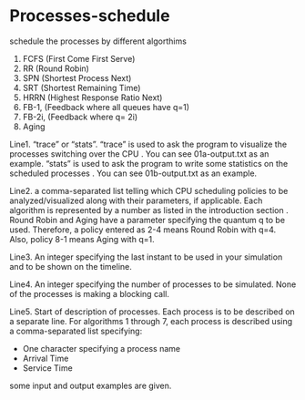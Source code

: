 # Processes-schedule
schedule the processes by different algorthims
1. FCFS (First Come First Serve)
2. RR (Round Robin)
3. SPN (Shortest Process Next)
4. SRT (Shortest Remaining Time)
5. HRRN (Highest Response Ratio Next)
6. FB-1, (Feedback where all queues have q=1)
7. FB-2i, (Feedback where q= 2i)
8. Aging

Line1. “trace” or “stats”.
“trace” is used to ask the program to visualize the processes switching over the CPU .  You can see 01a-output.txt
as an example.
“stats” is used to ask the program to write some statistics on the scheduled processes . You can see 01b-output.txt
as an example.

Line2. a comma-separated list telling which CPU scheduling policies to be analyzed/visualized along with
their parameters, if applicable. Each algorithm is represented by a number as listed in the
introduction section .
Round Robin and Aging have a parameter specifying the quantum q to be used. Therefore, a policy
entered as 2-4 means Round Robin with q=4. Also, policy 8-1 means Aging with q=1.

Line3. An integer specifying the last instant to be used in your simulation and to be shown on the timeline.

Line4. An integer specifying the number of processes to be simulated. None of the processes is making a
blocking call.

Line5. Start of description of processes. Each process is to be described on a separate line. For algorithms
1 through 7, each process is described using a comma-separated list specifying:
- One character specifying a process name
- Arrival Time
- Service Time


some input and output examples are given.
